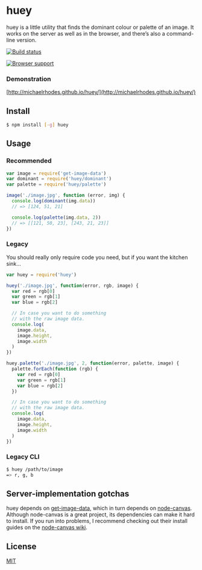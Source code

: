 # huey
huey is a little utility that finds the dominant colour or palette of an image. It works on the server as well as in the browser, and there’s also a command-line version.

[![Build status](https://travis-ci.org/michaelrhodes/huey.png?branch=master)](https://travis-ci.org/michaelrhodes/huey)

[![Browser support](https://ci.testling.com/michaelrhodes/huey.png)](https://ci.testling.com/michaelrhodes/huey)

### Demonstration
[http://michaelrhodes.github.io/huey/](http://michaelrhodes.github.io/huey/)

## Install

``` sh
$ npm install [-g] huey
```

## Usage
### Recommended
```js
var image = require('get-image-data')
var dominant = require('huey/dominant')
var palette = require('huey/palette')

image('./image.jpg', function (error, img) {
  console.log(dominant(img.data))
  // => [124, 51, 21]

  console.log(palette(img.data, 2))
  // => [[121, 50, 23], [243, 21, 23]]
})
```

### Legacy
You should really only require code you need, but if you want the kitchen sink…
``` js
var huey = require('huey')

huey('./image.jpg', function(error, rgb, image) {
  var red = rgb[0]
  var green = rgb[1]
  var blue = rgb[2]

  // In case you want to do something
  // with the raw image data.
  console.log(
    image.data,
    image.height,
    image.width
  )
})

huey.palette('./image.jpg', 2, function(error, palette, image) {
  palette.forEach(function (rgb) {
    var red = rgb[0]
    var green = rgb[1]
    var blue = rgb[2]
  })

  // In case you want to do something
  // with the raw image data.
  console.log(
    image.data,
    image.height,
    image.width
  )
})
```

### Legacy CLI
``` sh
$ huey /path/to/image
=> r, g, b
```

## Server-implementation gotchas
huey depends on [get-image-data](https://github.com/michaelrhodes/get-image-data), which in turn depends on [node-canvas](https://github.com/Automattic/node-canvas). Although node-canvas is a great project, its dependencies can make it hard to install. If you run into problems, I recommend checking out their install guides on the [node-canvas wiki](https://github.com/Automattic/node-canvas/wiki).

## License
[MIT](http://opensource.org/licenses/MIT)
